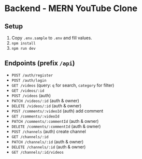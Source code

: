 # Backend - MERN YouTube Clone

## Setup
1. Copy `.env.sample` to `.env` and fill values.
2. `npm install`
3. `npm run dev`

## Endpoints (prefix `/api`)
- `POST /auth/register`
- `POST /auth/login`
- `GET /videos` (query: `q` for search, `category` for filter)
- `GET /videos/:id`
- `POST /videos` (auth)
- `PATCH /videos/:id` (auth & owner)
- `DELETE /videos/:id` (auth & owner)
- `POST /comments/:videoId` (auth) add comment
- `GET /comments/:videoId`
- `PATCH /comments/:commentId` (auth & owner)
- `DELETE /comments/:commentId` (auth & owner)
- `POST /channels` (auth) create channel
- `GET /channels/:id`
- `PATCH /channels/:id` (auth & owner)
- `DELETE /channels/:id` (auth & owner)
- `GET /channels/:id/videos`
